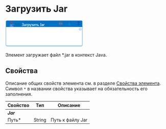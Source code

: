 # Загрузить Jar

![](<../../../.gitbook/assets/java-jar-load.png>)

Элемент загружает файл \*.jar в контекст Java.

## Свойства
Описание общих свойств элемента см. в разделе [Свойства элемента](https://docs.primo-rpa.ru/primo-rpa/primo-studio/process/elements#svoistva-elementa).\
Символ `*` в названии свойства указывает на обязательность его заполнения. 

| Свойство             | Тип                   | Описание                                      |
| -------------------- | --------------------- | --------------------------------------------- |
| ***Jar***     | |  |
| Путь\*               | String                | Путь к файлу Jar |

